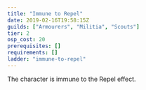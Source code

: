 ```yaml
---
title: "Immune to Repel"
date: 2019-02-16T19:58:15Z
guilds: ["Armourers", "Militia", "Scouts"]
tier: 2
osp_cost: 20
prerequisites: []
requirements: []
ladder: "immune-to-repel"
---
```

The character is immune to the Repel effect.